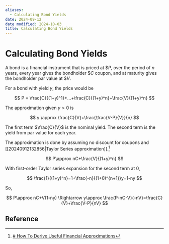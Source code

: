 ```yaml
---
aliases:
  - Calculating Bond Yields
date: 2024-09-12
date modified: 2024-10-03
title: Calculating Bond Yields
---
```


# Calculating Bond Yields

A bond is a financial instrument that is priced at \$$P$, over the period of $n$ years, every year gives the bondholder \$$C$ coupon, and at maturity gives the bondholder par value at \$$V$.

For a bond with yield $y$, the price would be

$$
P = \frac{C}{(1+y)^1}+...+\frac{C}{(1+y)^n}+\frac{V}{(1+y)^n}
$$

The approximation given $y>0$ is

$$
y \approx \frac{C}{V}+\frac{\frac{V-P}{V}}{n}
$$

The first term $\frac{C}{V}$ is the nominal yield. The second term is the yield from par value for each year.

The approximation is done by assuming no discount for coupons and [[20240912132856|Taylor Series approximation]].[^1]

$$
P\approx nC+\frac{V}{(1+y)^n}
$$

With first-order Taylor series expansion for the second term at $0$,

$$
\frac{1}{(1+y)^n}=1+\frac{-n}{(1+0)^{n+1}}y=1-ny
$$

So,

$$
P\approx nC+V(1-ny) \Rightarrow y\approx \frac{P-nC-V}{-nV}=\frac{C}{V}+\frac{V-P}{nV}
$$

## Reference

[^1]: [# How To Derive Useful Financial Approximations](https://www.neelsomani.com/blog/derive-useful-financial-approximations.php)
